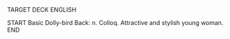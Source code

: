 TARGET DECK
ENGLISH

START
Basic
Dolly-bird
Back: n. Colloq. Attractive and stylish young woman.
END
